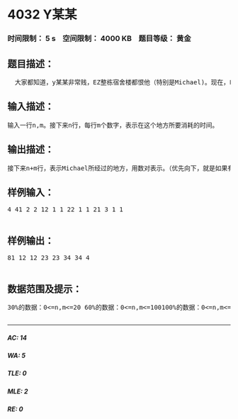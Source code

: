 # 4032 Y某某   
### 时间限制： 5 s&nbsp;&nbsp;&nbsp;&nbsp;空间限制： 4000 KB&nbsp;&nbsp;&nbsp;&nbsp;题目等级： 黄金  
## 题目描述：  

<pre>
  大家都知道，y某某非常贱，EZ整栋宿舍楼都恨他（特别是Michael)。现在，L某某在食堂吃饭，Michael在实验楼。Michael想杀他，为Michael算出1条实验楼通往饭堂的最短路。
</pre>
  
  
## 输入描述：  

<pre>
输入一行n,m。接下来n行，每行m个数字，表示在这个地方所要消耗的时间。
</pre>
  
  
## 输出描述：  

<pre>
接下来n+m行，表示Michael所经过的地方，用数对表示。（优先向下，就是如果有最短的相同路径，先向下走的优先输出）。
</pre>
  
  
## 样例输入：  

<pre>
4 41 2 2 12 1 1 22 1 1 21 3 1 1  

</pre>
  
  
## 样例输出：  

<pre>
81 12 12 23 23 34 34 4  

</pre>
  
  
## 数据范围及提示：  

<pre>
30%的数据：0<=n,m<=20 60%的数据：0<=n,m<=100100%的数据：0<=n,m<=1000  

</pre>
  
  
***  

##### AC: 14  
##### WA: 5  
##### TLE: 0  
##### MLE: 2  
##### RE: 0  

